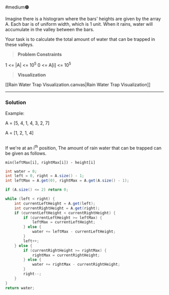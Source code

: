 
#medium🟠 

Imagine there is a histogram where the bars' heights are given by the array A.
Each bar is of uniform width, which is 1 unit.
When it rains, water will accumulate in the valley between the bars.

Your task is to calculate the total amount of water that can be trapped in these valleys.

> **Problem Constraints**

1 <= |A| <= 10<sup>5</sup>
0 <= A[i] <= 10<sup>5</sup>

>**Visualization**

[[Rain Water Trap Visualization.canvas|Rain Water Trap Visualization]]


---

### Solution



Example: 

A = [5, 4, 1, 4, 3, 2, 7]


A = [1, 2, 1, 4]



```java
```



If we're at an i<sup>th</sup> position, 
The amount of rain water that can be trapped can be given as follows.


`min(leftMax[i], rightMax[i]) - height[i]`


```java
int water = 0; 
int left = 0, right = A.size() - 1;
int leftMax = A.get(0), rightMax = A.get(A.size() - 1);

if (A.size() <= 2) return 0; 

while (left < right) {
	int currentLeftHeight = A.get(left);
	int currentRightHeight = A.get(right);
	if (currentLeftHeight < currentRightHeight) {
		if (currentLeftHeight >= leftMax) {
			leftMax = currentLeftHeight;
		} else {
			water += leftMax - currentLeftHeight;
		}
		left++;
	} else {
		if (currentRightHeight >= rightMax) {
			rightMax = currentRightHeight;
		} else {
			water += rightMax - currentRightHeight;
		}
		right--;
	}
}
return water;

```